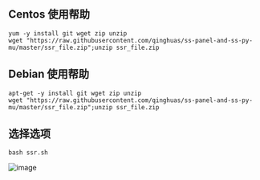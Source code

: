 Centos 使用帮助
---
```
yum -y install git wget zip unzip
wget "https://raw.githubusercontent.com/qinghuas/ss-panel-and-ss-py-mu/master/ssr_file.zip";unzip ssr_file.zip
```

Debian 使用帮助
---
```
apt-get -y install git wget zip unzip
wget "https://raw.githubusercontent.com/qinghuas/ss-panel-and-ss-py-mu/master/ssr_file.zip";unzip ssr_file.zip
```

选择选项
---
```
bash ssr.sh
```
![image](https://raw.githubusercontent.com/qinghuas/ss-panel-and-ss-py-mu/master/option.png)
